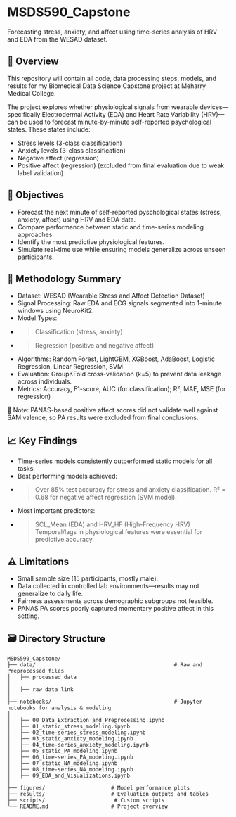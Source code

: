 # MSDS590_Capstone
Forecasting stress, anxiety, and affect using time-series analysis of HRV and EDA from the WESAD dataset.

## 📌 Overview

This repository will contain all code, data processing steps, models, and results for my Biomedical Data Science Capstone project at Meharry Medical College. 

The project explores whether physiological signals from wearable devices—specifically Electrodermal Activity (EDA) and Heart Rate Variability (HRV)—can be used to forecast minute-by-minute self-reported psychological states. These states include:

- Stress levels (3-class classification)
- Anxiety levels (3-class classification)
- Negative affect (regression)
- Positive affect (regression) (excluded from final evaluation due to weak label validation)

## 🎯 Objectives
- Forecast the next minute of self-reported pyschological states (stress, anxiety, affect) using HRV and EDA data.
- Compare performance between static and time-series modeling approaches.
- Identify the most predictive physiological features.
- Simulate real-time use while ensuring models generalize across unseen participants.

## 🔬 Methodology Summary
- Dataset: WESAD (Wearable Stress and Affect Detection Dataset)
- Signal Processing: Raw EDA and ECG signals segmented into 1-minute windows using NeuroKit2.
- Model Types:
- > Classification (stress, anxiety)
- > Regression (positive and negative affect)
- Algorithms: Random Forest, LightGBM, XGBoost, AdaBoost, Logistic Regression, Linear Regression, SVM
- Evaluation: GroupKFold cross-validation (k=5) to prevent data leakage across individuals.
- Metrics: Accuracy, F1-score, AUC (for classification); R², MAE, MSE (for regression)

🔎 Note: PANAS-based positive affect scores did not validate well against SAM valence, so PA results were excluded from final conclusions.
## 📈 Key Findings
- Time-series models consistently outperformed static models for all tasks.
- Best performing models achieved:
- > Over 85% test accuracy for stress and anxiety classification.
  > R² = 0.68 for negative affect regression (SVM model).
- Most important predictors:
- > SCL_Mean (EDA) and HRV_HF (High-Frequency HRV)
  > Temporal/lags in physiological features were essential for predictive accuracy.

## ⚠️ Limitations
- Small sample size (15 participants, mostly male).
- Data collected in controlled lab environments—results may not generalize to daily life.
- Fairness assessments across demographic subgroups not feasible.
- PANAS PA scores poorly captured momentary positive affect in this setting.


## 🗃️ Directory Structure
```
MSDS590_Capstone/
├── data/                                            # Raw and Preprocessed files
│   ├── processed data
│
│   ├── raw data link
│
├── notebooks/                                       # Jupyter notebooks for analysis & modeling
│
│   ├── 00_Data_Extraction_and_Preprocessing.ipynb
│   ├── 01_static_stress_modeling.ipynb
│   ├── 02_time-series_stress_modeling.ipynb
│   ├── 03_static_anxiety_modeling.ipynb
│   ├── 04_time-series_anxiety_modeling.ipynb
│   ├── 05_static_PA_modeling.ipynb
│   ├── 06_time-series_PA_modeling.ipynb
│   ├── 07_static_NA_modeling.ipynb
│   ├── 08_time-series_NA_modeling.ipynb
│   ├── 09_EDA_and_Visualizations.ipynb
│
├── figures/                     # Model performance plots
├── results/                     # Evaluation outputs and tables
├── scripts/                      # Custom scripts
└── README.md                    # Project overview
```


